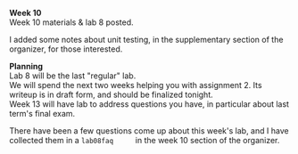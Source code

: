 **Week 10**  
Week 10 materials & lab 8 posted.

I added some notes about unit testing, in the supplementary section of the
organizer, for those interested.

**Planning**  
Lab 8 will be the last "regular" lab.  
We will spend the next two weeks helping you with assignment 2.
Its writeup is in draft form, and should be finalized tonight.  
Week 13 will have lab to address questions you have, in particular
about last term's final exam.

There have been a few questions come up about this week's lab, and I have collected
them in a `lab08faq     ` in the week 10 section of the organizer.